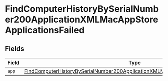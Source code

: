 # FindComputerHistoryBySerialNumber200ApplicationXMLMacAppStoreApplicationsFailed


## Fields

| Field                                                                                                                                                                                               | Type                                                                                                                                                                                                | Required                                                                                                                                                                                            | Description                                                                                                                                                                                         |
| --------------------------------------------------------------------------------------------------------------------------------------------------------------------------------------------------- | --------------------------------------------------------------------------------------------------------------------------------------------------------------------------------------------------- | --------------------------------------------------------------------------------------------------------------------------------------------------------------------------------------------------- | --------------------------------------------------------------------------------------------------------------------------------------------------------------------------------------------------- |
| `app`                                                                                                                                                                                               | [FindComputerHistoryBySerialNumber200ApplicationXMLMacAppStoreApplicationsFailedApp](../../models/operations/findcomputerhistorybyserialnumber200applicationxmlmacappstoreapplicationsfailedapp.md) | :heavy_minus_sign:                                                                                                                                                                                  | N/A                                                                                                                                                                                                 |